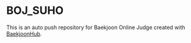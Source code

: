 # BOJ_SUHO
This is an auto push repository for Baekjoon Online Judge created with [BaekjoonHub](https://github.com/BaekjoonHub/BaekjoonHub).

